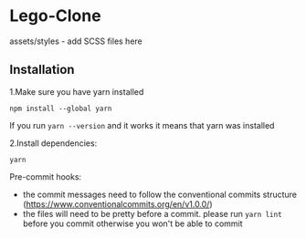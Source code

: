 # Lego-Clone

assets/styles - add SCSS files here

## Installation

1.Make sure you have yarn installed

`npm install --global yarn`

If you run `yarn --version` and it works it means that yarn was installed

2.Install dependencies:

`yarn`

Pre-commit hooks:

- the commit messages need to follow the conventional commits structure (https://www.conventionalcommits.org/en/v1.0.0/)
- the files will need to be pretty before a commit. please run `yarn lint` before you commit otherwise you won't be able to commit

